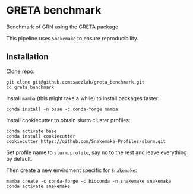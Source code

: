 # GRETA benchmark
Benchmark of GRN using the GRETA package

This pipeline uses `Snakemake` to ensure reproducibility.

## Installation
Clone repo:
```
git clone git@github.com:saezlab/greta_benchmark.git
cd greta_benchmark
```

Install `mamba` (this might take a while) to install packages faster:
```
conda install -n base -c conda-forge mamba
```

Install cookiecutter to obtain slurm cluster profiles:
```
conda activate base
conda install cookiecutter
cookiecutter https://github.com/Snakemake-Profiles/slurm.git
```
Set profile name to `slurm.profile`, say no to the rest and leave everything by default.

Then create a new enviroment specific for `Snakemake`:
```
mamba create -c conda-forge -c bioconda -n snakemake snakemake
conda activate snakemake
```


